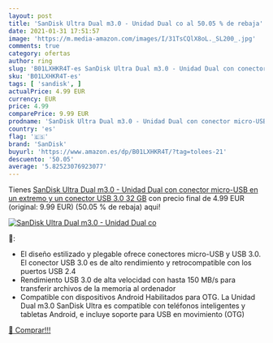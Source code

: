 ```yaml
---
layout: post
title: 'SanDisk Ultra Dual m3.0 - Unidad Dual co al 50.05 % de rebaja'
date: 2021-01-31 17:51:57
image: 'https://m.media-amazon.com/images/I/31TsCQlX8oL._SL200_.jpg'
comments: true
category: ofertas
author: ring
slug: 'B01LXHKR4T-es SanDisk Ultra Dual m3.0 - Unidad Dual con conector micro-...'
sku: 'B01LXHKR4T-es'
tags: [ 'sandisk', ]
actualPrice: 4.99 EUR
currency: EUR
price: 4.99
comparePrice: 9.99 EUR
prodname: 'SanDisk Ultra Dual m3.0 - Unidad Dual con conector micro-USB en un extremo y un conector USB 3.0  32 GB'
country: 'es'
flag: '🇪🇸'
brand: 'SanDisk'
buyurl: 'https://www.amazon.es/dp/B01LXHKR4T/?tag=tolees-21'
descuento: '50.05'
average: '5.82523076923077'
---
```


Tienes [SanDisk Ultra Dual m3.0 - Unidad Dual con conector micro-USB en un extremo y un conector USB 3.0  32 GB](https://www.amazon.es/dp/B01LXHKR4T/?tag=tolees-21) con precio final de  4.99 EUR (original: 9.99 EUR) (50.05 %  de rebaja) aqui!

[![SanDisk Ultra Dual m3.0 - Unidad Dual co](https://m.media-amazon.com/images/I/31TsCQlX8oL._SL200_.jpg)](https://www.amazon.es/dp/B01LXHKR4T/?tag=tolees-21)

🔎:

- El diseño estilizado y plegable ofrece conectores micro-USB y USB 3.0. El conector USB 3.0 es de alto rendimiento y retrocompatible con los puertos USB 2.4
- Rendimiento USB 3.0 de alta velocidad con hasta 150 MB/s para transferir archivos de la memoria al ordenador
- Compatible con dispositivos Android Habilitados para OTG. La Unidad Dual m3.0 SanDisk Ultra es compatible con teléfonos inteligentes y tabletas Android, e incluye soporte para USB en movimiento (OTG)

[🛒 Comprar!!!](https://www.amazon.es/dp/B01LXHKR4T/?tag=tolees-21)
